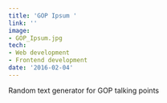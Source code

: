 ```yaml
---
title: 'GOP Ipsum '
link: ''
image:
- GOP_Ipsum.jpg
tech:
- Web development
- Frontend development
date: '2016-02-04'
---
```


Random text generator for GOP talking points
